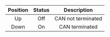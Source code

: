 | **Position** | **Status** | **Description** |
| :---: | :---: | :---: |
| Up | Off | CAN not terminated |
| Down | On | CAN terminated |

